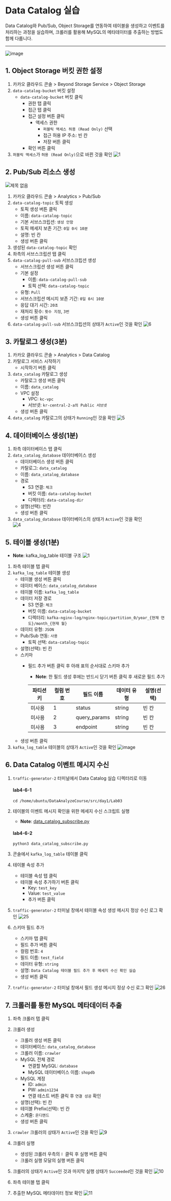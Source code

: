 # Data Catalog 실습

Data Catalog와 Pub/Sub, Object Storage를 연동하여 테이블을 생성하고 이벤트를 처리하는 과정을 실습하며, 크롤러를 활용해 MySQL의 메타데이터를 추출하는 방법도 함께 다룹니다.

---
![image](https://github.com/user-attachments/assets/3e2ab2fd-1192-4a0f-9838-f7830b2bdf2b)

## 1. Object Storage 버킷 권한 설정
1. 카카오 클라우드 콘솔 > Beyond Storage Service > Object Storage
2. `data-catalog-bucket` 버킷 설정
      - `data-catalog-bucket` 버킷 클릭
         - 권한 탭 클릭
         - 접근 탭 클릭
         - 접근 설정 버튼 클릭
            - 액세스 권한
               - `퍼블릭 액세스 허용 (Read Only)` 선택
               - 접근 허용 IP 주소: 빈 칸
               - 저장 버튼 클릭
         - 확인 버튼 클릭
3. `퍼블릭 액세스`가 `허용 (Read Only)`으로 바뀐 것을 확인
![1](https://github.com/user-attachments/assets/dade13de-cdd4-42f9-a1a6-0795281e093b)


## 2. Pub/Sub 리소스 생성
![제목 없음](https://github.com/user-attachments/assets/2588f095-9da9-44bd-89a8-a85d30a20f3e)

1. 카카오 클라우드 콘솔 > Analytics > Pub/Sub
2. `data-catalog-topic` 토픽 생성
      - 토픽 생성 버튼 클릭
      - 이름: `data-catalog-topic`
      - 기본 서브스크립션: `생성 안함`
      - 토픽 메세지 보존 기간: `0일 0시 10분`
      - 설명: 빈 칸
      - 생성 버튼 클릭
3. 생성된 `data-catalog-topic` 확인
4. 좌측의 서브스크립션 탭 클릭
5. `data-catalog-pull-sub` 서브스크립션 생성
      - 서브스크립션 생성 버튼 클릭
      - 기본 설정
        - 이름: `data-catalog-pull-sub`
        - 토픽 선택: `data-catalog-topic`
      - 유형: `Pull`
      - 서브스크립션 메시지 보존 기간: `0일 0시 10분`
      - 응답 대기 시간: `20초`
      - 재처리 횟수: `횟수 지정`, `3번`
      - 생성 버튼 클릭
6. `data-catalog-pull-sub` 서브스크립션의 상태가 `Active`인 것을 확인
![6](https://github.com/user-attachments/assets/53d27a38-a405-4e55-98d4-8ea6750ee6bb)


## 3. 카탈로그 생성(3분)
1. 카카오 클라우드 콘솔 > Analytics > Data Catalog
2. 카탈로그 서비스 시작하기
      - 시작하기 버튼 클릭
3. `data_catalog` 카탈로그 생성
   - 카탈로그 생성 버튼 클릭
   - 이름: `data_catalog`
   - VPC 설정
      - VPC: `kc-vpc`
      - 서브넷: `kr-central-2-a의 Public 서브넷`
   - 생성 버튼 클릭
4. `data_catalog` 카탈로그의 상태가 `Running`인 것을 확인
![5](https://github.com/user-attachments/assets/e77c7b14-c637-483f-9ac4-a7227d80b858)


## 4. 데이터베이스 생성(1분)
1. 좌측 데이터베이스 탭 클릭
2. `data_catalog_database` 데이터베이스 생성 
    - 데이터베이스 생성 버튼 클릭  
    - 카탈로그: `data_catalog`  
    - 이름: `data_catalog_database`  
    - 경로  
        - S3 연결: `체크`  
        - 버킷 이름: `data-catalog-bucket`  
        - 디렉터리: `data-catalog-dir`  
    - 설명(선택): 빈칸  
    - 생성 버튼 클릭  
3. `data_catalog_database` 데이터베이스의 상태가 `Active`인 것을 확인  
![4](https://github.com/user-attachments/assets/3c5a51b9-e0b4-4979-8ebd-d961c71a79e0)


## 5. 테이블 생성(1분)
- **Note**: kafka_log_table 테이블 구조
      ![1](https://github.com/user-attachments/assets/aff57b09-30f1-4862-8d51-24de01a8aaa4)

1. 좌측 테이블 탭 클릭
2. `kafka_log_table` 테이블 생성 
   - 테이블 생성 버튼 클릭  
   - 데이터 베이스: `data_catalog_database`  
   - 테이블 이름: `kafka_log_table`  
   - 데이터 저장 경로  
      - S3 연결: `체크`  
      - 버킷 이름: `data-catalog-bucket`  
      - 디렉터리: `kafka-nginx-log/nginx-topic/partition_0/year_{현재 연도}/month_{현재 월}`  
   - 데이터 유형: `JSON`  
   - Pub/Sub 연동: `사용`  
      - 토픽 선택: `data-catalog-topic`  
   - 설명(선택): 빈 칸  
   - 스키마  
      - 필드 추가 버튼 클릭 후 아래 표의 순서대로 스키마 추가
          - **Note**: 한 필드 생성 후에는 반드시 닫기 버튼 클릭 후 새로운 필드 추가
      
        | 파티션 키 | 컬럼 번호 | 필드 이름     | 데이터 유형 |설명(선택)|
        |----------|----------|--------------|------------|------------|
        | 미사용   | 1        | status       | string     | 빈 칸      |
        | 미사용   | 2        | query_params | string     | 빈 칸      |
        | 미사용   | 3        | endpoint     | string     | 빈 칸      |
   - 생성 버튼 클릭
3. `kafka_log_table` 테이블의 상태가 `Active`인 것을 확인
![image](https://github.com/user-attachments/assets/966a8c56-0803-4a5c-935c-330e243b9c35)


## 6. Data Catalog 이벤트 메시지 수신
1. `traffic-generator-2` 터미널에서 Data Catalog 실습 디렉터리로 이동

      #### lab4-6-1
      
      ```
      cd /home/ubuntu/DataAnalyzeCourse/src/day1/Lab03
      ```

2. 테이블의 이벤트 메시지 확인을 위한 메세지 수신 스크립트 실행
      - **Note**: [data_catalog_subscribe.py](https://github.com/kakaocloud-edu/tutorial/blob/main/DataAnalyzeCourse/src/day1/Lab03/data_catalog_subscribe.py)
      
      #### lab4-6-2
      
      ```
      python3 data_catalog_subscribe.py
      ```

3. 콘솔에서 `kafka_log_table` 테이블 클릭
4. 테이블 속성 추가
   - 테이블 속성 탭 클릭
   - 테이블 속성 추가하기 버튼 클릭
      - Key: `test_key`
      - Value: `test_value`
      - 추가 버튼 클릭
7. `traffic-generator-2` 터미널 창에서 테이블 속성 생성 메시지 정상 수신 로그 확인
![25](https://github.com/user-attachments/assets/94da88d1-5504-4ab7-9b02-4777a1502f5c)

8. 스키마 필드 추가
      - 스키마 탭 클릭
      - 필드 추가 버튼 클릭
      - 컬럼 번호: `4`
      - 필드 이름: `test_field`
      - 데이터 유형: `string`
      - 설명: `Data Catalog 테이블 필드 추가 후 메세지 수신 확인 실습`
      - 생성 버튼 클릭
9. `traffic-generator-2` 터미널 창에서 필드 생성 메시지 정상 수신 로그 확인
![26](https://github.com/user-attachments/assets/1245932d-c129-489d-86f2-3eb3b11dd866)


## 7. 크롤러를 통한 MySQL 메타데이터 추출
1. 좌측 크롤러 탭 클릭
2. 크롤러 생성
    - 크롤러 생성 버튼 클릭
    - 데이터베이스: `data_catalog_database`
    - 크롤러 이름: `crawler`
    - MySQL 전체 경로
        - 연결할 MySQL: `database`
        - MySQL 데이터베이스 이름: `shopdb`
    - MySQL 계정
        - ID: `admin`
        - PW: `admin1234`
        - 연결 테스트 버튼 클릭 후 `연결 성공` 확인
    - 설명(선택): 빈 칸
    - 테이블 Prefix(선택): 빈 칸
    - 스케줄: `온디멘드`
    - 생성 버튼 클릭
3. `crawler` 크롤러의 상태가 `Active`인 것을 확인
![9](https://github.com/user-attachments/assets/81b05580-e439-4095-b898-8d6bcfe86b85)

4. 크롤러 실행
      - 생성된 크롤러 우측의 `⠇` 클릭 후 실행 버튼 클릭
      - 크롤러 실행 모달의 실행 버튼 클릭
5. 크롤러의 상태가 `Active`인 것과 마지막 실행 상태가 `Succeeded`인 것을 확인 
![10](https://github.com/user-attachments/assets/9c471534-bc50-4b73-b1b4-be3c2f217fc0)

6. 좌측 테이블 탭 클릭
7. 추출한 MySQL 메타데이터 정보 확인
![11](https://github.com/user-attachments/assets/0a2e267a-6d4b-4a4f-ad47-0d24ed712e40)

